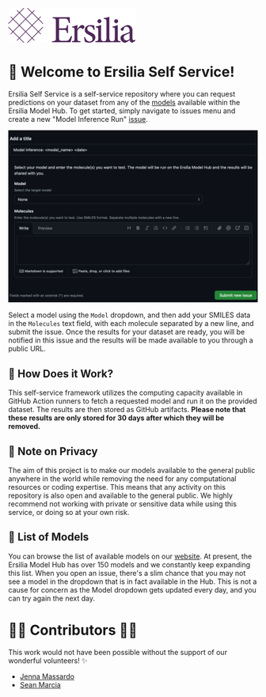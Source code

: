<img title="Ersilia" alt="ersilia logo plum" src="./assets/Ersilia_Plum.png" height="70">

# 🤖 Welcome to Ersilia Self Service!
Ersilia Self Service is a self-service repository where you can request predictions on your dataset from any of the [models](https://www.ersilia.io/model-hub) available within the Ersilia Model Hub. To get started, simply navigate to issues menu and create a new "Model Inference Run" [issue](https://github.com/ersilia-os/ersilia-self-service/issues/new?assignees=&labels=model-inference-run&projects=&template=model-inference-run.yml&title=Model+Inference%3A+%3Cmodel_name%3E+%3Cdate%3E). 


<img title="Model Inference Run issue" alt="model inference issue" src="./assets/issue.png">

Select a model using the `Model` dropdown, and then add your SMILES data in the `Molecules` text field, with each molecule separated by a new line, and submit the issue. Once the results for your dataset are ready, you will be notified in this issue and the results will be made available to you through a public URL.

## 💊 How Does it Work?
This self-service framework utilizes the computing capacity available in GitHub Action runners to fetch a requested model and run it on the provided dataset. The results are then stored as GitHub artifacts. <b>Please note that these results are only stored for 30 days after which they will be removed.</b>

## 💊 Note on Privacy
The aim of this project is to make our models available to the general public anywhere in the world while removing the need for any computational resources or coding expertise. This means that any activity on this repository is also open and available to the general public. We highly recommend not working with private or sensitive data while using this service, or doing so at your own risk.

## 💊 List of Models
You can browse the list of available models on our [website](https://www.ersilia.io/model-hub). At present, the Ersilia Model Hub has over 150 models and we constantly keep expanding this list. When you open an issue, there's a slim chance that you may not see a model in the dropdown that is in fact available in the Hub. This is not a cause for concern as the Model dropdown gets updated every day, and you can try again the next day.

# 👩‍💻 Contributors 👨‍💻

This work would not have been possible without the support of our wonderful volunteers! ✨

- [Jenna Massardo](https://github.com/jmassardo)
- [Sean Marcia](https://github.com/seanmarcia)

